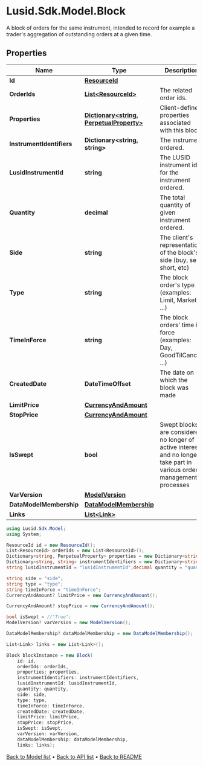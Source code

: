 # Lusid.Sdk.Model.Block
A block of orders for the same instrument, intended to record for example a trader's aggregation  of outstanding orders at a given time.

## Properties

Name | Type | Description | Notes
------------ | ------------- | ------------- | -------------
**Id** | [**ResourceId**](ResourceId.md) |  | 
**OrderIds** | [**List&lt;ResourceId&gt;**](ResourceId.md) | The related order ids. | 
**Properties** | [**Dictionary&lt;string, PerpetualProperty&gt;**](PerpetualProperty.md) | Client-defined properties associated with this block. | [optional] 
**InstrumentIdentifiers** | **Dictionary&lt;string, string&gt;** | The instrument ordered. | 
**LusidInstrumentId** | **string** | The LUSID instrument id for the instrument ordered. | 
**Quantity** | **decimal** | The total quantity of given instrument ordered. | 
**Side** | **string** | The client&#39;s representation of the block&#39;s side (buy, sell, short, etc) | 
**Type** | **string** | The block order&#39;s type (examples: Limit, Market, ...) | 
**TimeInForce** | **string** | The block orders&#39; time in force (examples: Day, GoodTilCancel, ...) | 
**CreatedDate** | **DateTimeOffset** | The date on which the block was made | 
**LimitPrice** | [**CurrencyAndAmount**](CurrencyAndAmount.md) |  | [optional] 
**StopPrice** | [**CurrencyAndAmount**](CurrencyAndAmount.md) |  | [optional] 
**IsSwept** | **bool** | Swept blocks are considered no longer of active interest, and no longer take part in various order management processes | 
**VarVersion** | [**ModelVersion**](ModelVersion.md) |  | [optional] 
**DataModelMembership** | [**DataModelMembership**](DataModelMembership.md) |  | [optional] 
**Links** | [**List&lt;Link&gt;**](Link.md) |  | [optional] 

```csharp
using Lusid.Sdk.Model;
using System;

ResourceId id = new ResourceId();
List<ResourceId> orderIds = new List<ResourceId>();
Dictionary<string, PerpetualProperty> properties = new Dictionary<string, PerpetualProperty>();
Dictionary<string, string> instrumentIdentifiers = new Dictionary<string, string>();
string lusidInstrumentId = "lusidInstrumentId";decimal quantity = "quantity";

string side = "side";
string type = "type";
string timeInForce = "timeInForce";
CurrencyAndAmount? limitPrice = new CurrencyAndAmount();

CurrencyAndAmount? stopPrice = new CurrencyAndAmount();

bool isSwept = //"True";
ModelVersion? varVersion = new ModelVersion();

DataModelMembership? dataModelMembership = new DataModelMembership();

List<Link> links = new List<Link>();

Block blockInstance = new Block(
    id: id,
    orderIds: orderIds,
    properties: properties,
    instrumentIdentifiers: instrumentIdentifiers,
    lusidInstrumentId: lusidInstrumentId,
    quantity: quantity,
    side: side,
    type: type,
    timeInForce: timeInForce,
    createdDate: createdDate,
    limitPrice: limitPrice,
    stopPrice: stopPrice,
    isSwept: isSwept,
    varVersion: varVersion,
    dataModelMembership: dataModelMembership,
    links: links);
```

[Back to Model list](../README.md#documentation-for-models) &#8226; [Back to API list](../README.md#documentation-for-api-endpoints) &#8226; [Back to README](../README.md)
